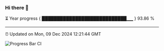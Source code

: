 ### Hi there 👋

⏳ Year progress { ████████████████████████████▁▁ } 93.86 %

---

⏰ Updated on Mon, 09 Dec 2024 12:21:44 GMT

![Progress Bar CI](https://github.com/Shyam-Makwana/GitHub-Actions-Demo/workflows/Progress%20Bar%20CI/badge.svg)

